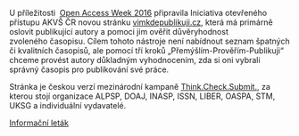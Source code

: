 
U příležitosti  [Open Access Week 2016](http://openaccess.cz/open-access-week/)
připravila Iniciativa otevřeného přístupu AKVŠ ČR novou stránku
[vimkdepublikuji.cz](http://vimkdepublikuji.cz/), která má primárně oslovit publikující
autory a pomoci jim ověřit důvěryhodnost zvoleného časopisu. Cílem tohoto
nástroje není nabídnout seznam špatných či kvalitních časopisů, ale pomocí tří
kroků „Přemýšlím-Prověřím-Publikuji“ chceme provést autory důkladným
vyhodnocením, zda si oni vybrali správný časopis pro publikování své práce.

Stránka je českou verzí mezinárodní kampaně
[Think.Check.Submit.](http://thinkchecksubmit.org/), za kterou
stojí organizace ALPSP, DOAJ, INASP, ISSN, LIBER, OASPA, STM, UKSG a
individuální vydavatelé.

[Informační leták](http://openaccess.cz/wp-content/uploads/2016/09/plakat-vimdkepublikuji.pdf)
